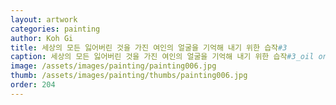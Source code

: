 ```yaml
---
layout: artwork
categories: painting
author: Koh Gi
title: 세상의 모든 잃어버린 것을 가진 여인의 얼굴을 기억해 내기 위한 습작#3
caption: 세상의 모든 잃어버린 것을 가진 여인의 얼굴을 기억해 내기 위한 습작#3_oil on canvas_45.5x37.9cm_2016
image: /assets/images/painting/painting006.jpg
thumb: /assets/images/painting/thumbs/painting006.jpg
order: 204
---
```

